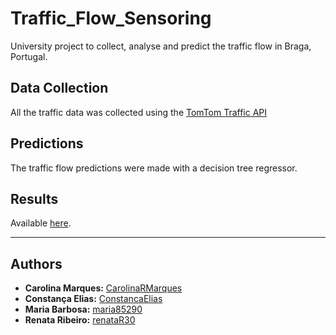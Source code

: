 # Traffic_Flow_Sensoring

 University project to collect, analyse and predict the traffic flow in Braga, Portugal.
 
## Data Collection

All the traffic data was collected using the [TomTom Traffic API](https://developer.tomtom.com/traffic-api/traffic-api-documentation-traffic-flow/flow-segment-data)
 
## Predictions

The traffic flow predictions were made with a decision tree regressor.
 
## Results

Available [here](https://sites.google.com/view/sa-grupo4/in%C3%ADcio).

---
## Authors

-   **Carolina Marques:** [CarolinaRMarques](https://github.com/CarolinaRMarques)
-   **Constança Elias:** [ConstancaElias](https://github.com/ConstancaElias)
-   **Maria Barbosa:** [maria85290](https://github.com/maria85290)
-   **Renata Ribeiro:** [renataR30](https://github.com/renataR30)
